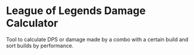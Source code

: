 # League of Legends Damage Calculator
Tool to calculate DPS or damage made by a combo with a certain build and sort builds by performance.
